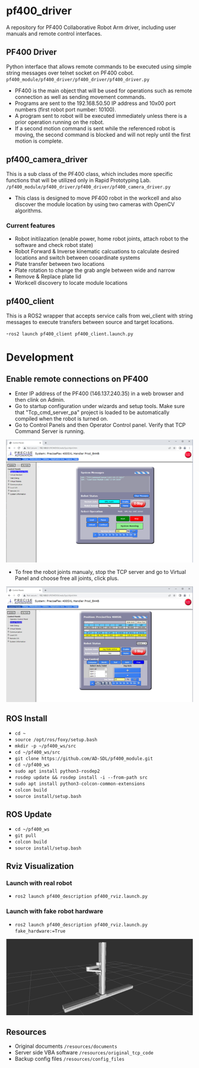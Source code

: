 # pf400_driver
A repository for PF400 Collaborative Robot Arm driver, including user manuals and remote control interfaces.

## PF400 Driver
Python interface that allows remote commands to be executed using simple string messages over telnet socket on PF400 cobot.  `pf400_module/pf400_driver/pf400_driver/pf400_driver.py`

- PF400 is the main object that will be used for operations such as remote connection as well as sending movement commands.
- Programs are sent to the 192.168.50.50 IP address and 10x00 port numbers (first robot port number: 10100). 
- A program sent to robot will be executed immediately unless there is a prior operation running on the robot. 
- If a second motion command is sent while the referenced robot is moving, the second command is blocked and will not reply until the first motion is complete.
## pf400_camera_driver 

This is a sub class of the PF400 class, which includes more specific functions that will be utilized only in Rapid Prototyping Lab. `/pf400_module/pf400_driver/pf400_driver/pf400_camera_driver.py`

- This class is designed to move PF400 robot in the workcell and also discover the module location by using two cameras with OpenCV algorithms.

### Current features
* Robot initilazation (enable power, home robot joints, attach robot to the software and check robot state)
* Robot Forward & Inverse kinematic calcuations to calculate desired locations and switch between cooardinate systems
* Plate transfer between two locations
* Plate rotation to change the grab angle between wide and narrow
* Remove & Replace plate lid
* Workcell discovery to locate module locations 
## pf400_client 
This is a ROS2 wrapper that accepts service calls from wei_client with string messages to execute transfers between source and target locations.

-`ros2 launch pf400_client pf400_client.launch.py`

# Development
## Enable remote connections on PF400
- Enter IP address of the PF400 (146.137.240.35) in a web browser and then clink on Admin.
- Go to startup configuration under wizards and setup tools. Make sure that "Tcp_cmd_server_pa" project is loaded to be automatically compiled when the robot is turned on.
- Go to Control Panels and then Operator Control panel. Verify that TCP Command Server is running. 

![Control Panel TCP Server](https://github.com/AD-SDL/PF400_cobot/blob/main/resources/diagrams-figures/control-panel.png)

- To free the robot joints manualy, stop the TCP server and go to Virtual Panel and choose free all joints, click plus.

![Free Joints](https://github.com/AD-SDL/PF400_cobot/blob/main/resources/diagrams-figures/free-joint-mode.png)

## ROS Install
- `cd ~`
- `source /opt/ros/foxy/setup.bash`
- `mkdir -p ~/pf400_ws/src`
- `cd ~/pf400_ws/src`
- `git clone https://github.com/AD-SDL/pf400_module.git`
- `cd ~/pf400_ws`
- `sudo apt install python3-rosdep2`
- `rosdep update && rosdep install -i --from-path src`
- `sudo apt install python3-colcon-common-extensions`
- `colcon build`
- `source install/setup.bash`

## ROS Update
- `cd ~/pf400_ws`
- `git pull`
- `colcon build`
- `source install/setup.bash`


## Rviz Visualization
### Launch with real robot
- `ros2 launch pf400_description pf400_rviz.launch.py`
### Launch with fake robot hardware
- `ros2 launch pf400_description pf400_rviz.launch.py fake_hardware:=True`

![RViz PF400 Visualization](https://github.com/AD-SDL/PF400_cobot/blob/main/resources/diagrams-figures/pf400-rviz.png)

## Resources

* Original documents `/resources/documents`
* Server side VBA software `/resources/original_tcp_code`
* Backup config files `/resources/config_files`

